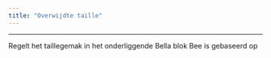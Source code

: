 ```yaml
---
title: "Overwijdte taille"
---
```


***

Regelt het taillegemak in het onderliggende Bella blok Bee is gebaseerd op




